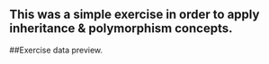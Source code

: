 ## This was a simple exercise in order to apply inheritance & polymorphism concepts.

##Exercise data preview. 


